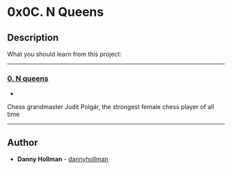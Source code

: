 # 0x0C. N Queens

## Description
What you should learn from this project:

---

### [0. N queens](./0-nqueens.py)
* 
Chess grandmaster Judit Polgár, the strongest female chess player of all time


---

## Author
* **Danny Hollman** - [dannyhollman](https://github.com/dannyhollman)